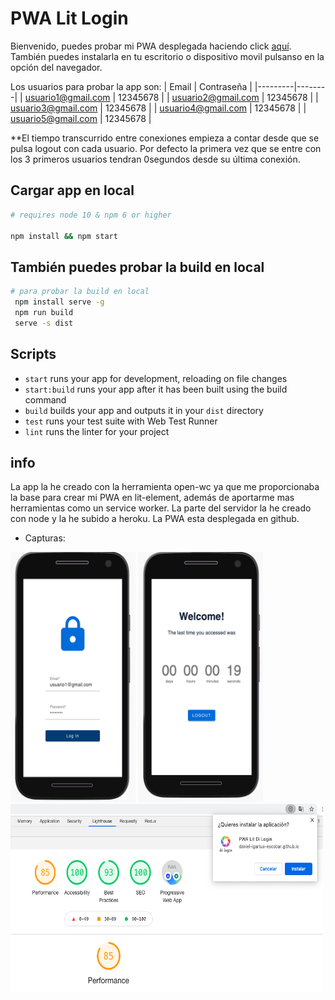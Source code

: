 # PWA Lit Login
Bienvenido, puedes probar mi PWA desplegada haciendo click [aquí](https://daniel-igartua-escobar.github.io/pwa-lit-login-deploy/).
También puedes instalarla en tu escritorio o dispositivo movil pulsanso en la opción del navegador.

Los usuarios para probar la app son:
| Email | Contraseña |
|---------|--------|
| usuario1@gmail.com | 12345678 |
| usuario2@gmail.com | 12345678 |
| usuario3@gmail.com | 12345678 |
| usuario4@gmail.com | 12345678 |
| usuario5@gmail.com | 12345678 |

**El tiempo transcurrido entre conexiones empieza a contar desde que se pulsa logout con cada usuario. Por defecto la primera vez que se entre con
los 3 primeros usuarios tendran 0segundos desde su última conexión.
## Cargar app en local
```bash
# requires node 10 & npm 6 or higher

npm install && npm start
```
## También puedes probar la build en local
```bash
# para probar la build en local
 npm install serve -g
 npm run build
 serve -s dist
```

## Scripts

- `start` runs your app for development, reloading on file changes
- `start:build` runs your app after it has been built using the build command
- `build` builds your app and outputs it in your `dist` directory
- `test` runs your test suite with Web Test Runner
- `lint` runs the linter for your project

## info
La app la he creado con la herramienta open-wc ya que me proporcionaba la base para crear mi PWA en lit-element, además de aportarme mas herramientas como un service worker.
La parte del servidor la he creado con node y la he subido a heroku. La PWA esta desplegada en github.

- Capturas:

<img width="200" height="400" src="assets/login.png"></img>
<img width="200" height="400" src="assets/contador.png"></img>
<img width="500" height="300" src="assets/reporte.png"></img>
